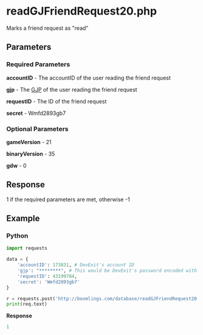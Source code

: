 # readGJFriendRequest20.php

Marks a friend request as "read"

## Parameters

### Required Parameters

**accountID** - The accountID of the user reading the friend request

**gjp** - The [GJP](/topics/encryption/gjp.md) of the user reading the friend request

**requestID** - The ID of the friend request

**secret** - Wmfd2893gb7

### Optional Parameters

**gameVersion** - 21

**binaryVersion** - 35

**gdw** - 0

## Response

1 if the required parameters are met, otherwise -1

## Example

<!-- tabs:start -->

### **Python**

```py
import requests

data = {
    'accountID': 173831, # DevExit's account ID
    'gjp': "********", # This would be DevExit's password encoded with GJP encryption
    'requestID': 43199784,
    'secret': 'Wmfd2893gb7'
}

r = requests.post('http://boomlings.com/database/readGJFriendRequest20.php', data=data)
print(req.text)
```

**Response**
```py
1
```

<!-- tabs:end -->